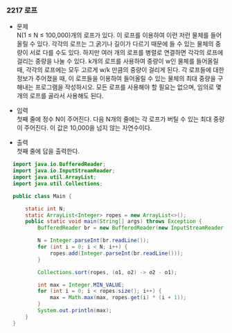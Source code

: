 ### 2217 로프
  - 문제  
  N(1 ≤ N ≤ 100,000)개의 로프가 있다. 이 로프를 이용하여 이런 저런 물체를 들어올릴 수 있다. 각각의 로프는 그 굵기나 길이가 다르기 때문에 들 수 있는 물체의 중량이 서로 다를 수도 있다.
  하지만 여러 개의 로프를 병렬로 연결하면 각각의 로프에 걸리는 중량을 나눌 수 있다. k개의 로프를 사용하여 중량이 w인 물체를 들어올릴 때, 각각의 로프에는 모두 고르게 w/k 만큼의 중량이 걸리게 된다.
  각 로프들에 대한 정보가 주어졌을 때, 이 로프들을 이용하여 들어올릴 수 있는 물체의 최대 중량을 구해내는 프로그램을 작성하시오. 모든 로프를 사용해야 할 필요는 없으며, 임의로 몇 개의 로프를 골라서 사용해도 된다.

  - 입력  
  첫째 줄에 정수 N이 주어진다. 다음 N개의 줄에는 각 로프가 버틸 수 있는 최대 중량이 주어진다. 이 값은 10,000을 넘지 않는 자연수이다.

  - 출력  
  첫째 줄에 답을 출력한다.
  
  ```java
    import java.io.BufferedReader;
    import java.io.InputStreamReader;
    import java.util.ArrayList;
    import java.util.Collections;

    public class Main {

        static int N;
        static ArrayList<Integer> ropes = new ArrayList<>();
        public static void main(String[] args) throws Exception {
            BufferedReader br = new BufferedReader(new InputStreamReader(System.in));

            N = Integer.parseInt(br.readLine());
            for (int i = 0; i < N; i++) {
                ropes.add(Integer.parseInt(br.readLine()));
            }

            Collections.sort(ropes, (o1, o2) -> o2 - o1);

            int max = Integer.MIN_VALUE;
            for (int i = 0; i < ropes.size(); i++) {
                max = Math.max(max, ropes.get(i) * (i + 1));
            }
            System.out.println(max);
        }
    }
  ```
